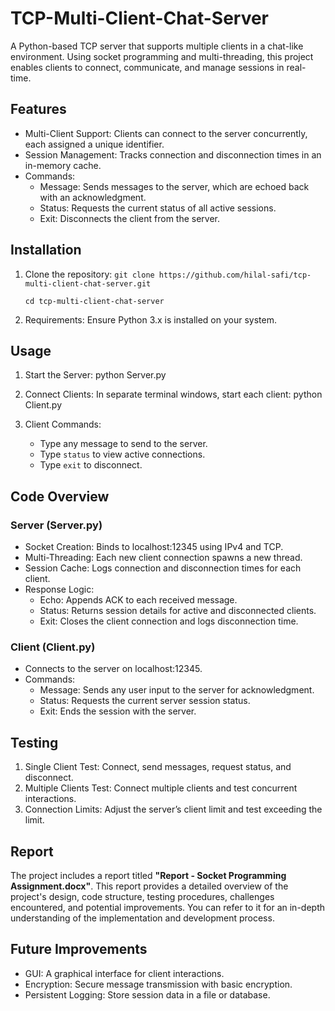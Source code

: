 # TCP-Multi-Client-Chat-Server

A Python-based TCP server that supports multiple clients in a chat-like environment. Using socket programming and multi-threading, this project enables clients to connect, communicate, and manage sessions in real-time.

## Features

- Multi-Client Support: Clients can connect to the server concurrently, each assigned a unique identifier.
- Session Management: Tracks connection and disconnection times in an in-memory cache.
- Commands:
  - Message: Sends messages to the server, which are echoed back with an acknowledgment.
  - Status: Requests the current status of all active sessions.
  - Exit: Disconnects the client from the server.
  
## Installation

1. Clone the repository:
   ```git clone https://github.com/hilal-safi/tcp-multi-client-chat-server.git```
   
   ```cd tcp-multi-client-chat-server```

3. Requirements: Ensure Python 3.x is installed on your system.

## Usage

1. Start the Server:
   python Server.py

2. Connect Clients:
   In separate terminal windows, start each client:
   python Client.py

3. Client Commands:
   - Type any message to send to the server.
   - Type `status` to view active connections.
   - Type `exit` to disconnect.

## Code Overview

### Server (Server.py)

- Socket Creation: Binds to localhost:12345 using IPv4 and TCP.
- Multi-Threading: Each new client connection spawns a new thread.
- Session Cache: Logs connection and disconnection times for each client.
- Response Logic:
  - Echo: Appends ACK to each received message.
  - Status: Returns session details for active and disconnected clients.
  - Exit: Closes the client connection and logs disconnection time.

### Client (Client.py)

- Connects to the server on localhost:12345.
- Commands:
  - Message: Sends any user input to the server for acknowledgment.
  - Status: Requests the current server session status.
  - Exit: Ends the session with the server.

## Testing

1. Single Client Test: Connect, send messages, request status, and disconnect.
2. Multiple Clients Test: Connect multiple clients and test concurrent interactions.
3. Connection Limits: Adjust the server’s client limit and test exceeding the limit.

## Report

The project includes a report titled **"Report - Socket Programming Assignment.docx"**. This report provides a detailed overview of the project's design, code structure, testing procedures, challenges encountered, and potential improvements. You can refer to it for an in-depth understanding of the implementation and development process.

## Future Improvements

- GUI: A graphical interface for client interactions.
- Encryption: Secure message transmission with basic encryption.
- Persistent Logging: Store session data in a file or database.
